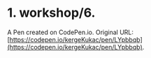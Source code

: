 # 1. workshop/6.

A Pen created on CodePen.io. Original URL: [https://codepen.io/kergeKukac/pen/LYpbbqb](https://codepen.io/kergeKukac/pen/LYpbbqb).


